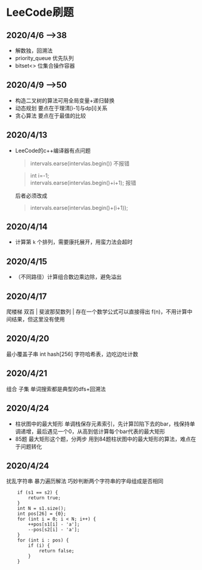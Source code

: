 # LeeCode刷题
## 2020/4/6 -->38
- 解数独，回溯法
- priority_queue 优先队列
- bitset<> 位集合操作容器
## 2020/4/9 -->50
- 构造二叉树的算法可用全局变量+递归替换
- 动态规划 要点在于理清[i-1]与dp[i]关系
- 贪心算法 要点在于最值的比较
## 2020/4/13 
- LeeCode的c++编译器有点问题
    
    > intervals.earse(intervlas.begin())    不报错

    > int i=-1;    
    > intervals.earse(intervlas.begin()+i+1);   报错

    后者必须改成 
    > intervals.earse(intervlas.begin()+(i+1));
## 2020/4/14
- 计算第 `k` 个排列，需要康托展开，用蛮力法会超时
## 2020/4/15
- （不同路径）计算组合数边乘边除，避免溢出
## 2020/4/17 
爬楼梯 双百 | 斐波那契数列 | 存在一个数学公式可以直接得出 f(n)，不用计算中间结果，但这里没有使用
## 2020/4/20
最小覆盖子串 int hash[256] 字符哈希表，边吃边吐计数
## 2020/4/21
组合 子集 单词搜索都是典型的dfs+回溯法
## 2020/4/24 
- 柱状图中的最大矩形 单调栈保存元素索引，先计算凹陷下去的bar，栈保持单调递增，最后遇见一个0，从高到低计算每个bar代表的最大矩形
- 85题 最大矩形这个题，分两步 用到84题柱状图中的最大矩形的算法，难点在于问题转化
## 2020/4/24 
扰乱字符串  暴力遍历解法 巧妙判断两个字符串的字母组成是否相同
~~~
    if (s1 == s2) {
        return true;
    }
    int N = s1.size();
    int pos[26] = {0};
    for (int i = 0; i < N; i++) {
        ++pos[s1[i] - 'a'];
        --pos[s2[i] - 'a'];
    }
    for (int i : pos) {
        if (i) {
            return false;
        }
    }
~~~
